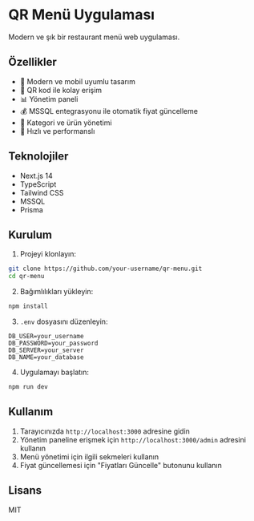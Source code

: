 # QR Menü Uygulaması

Modern ve şık bir restaurant menü web uygulaması.

## Özellikler

- 🎨 Modern ve mobil uyumlu tasarım
- 📱 QR kod ile kolay erişim
- 📊 Yönetim paneli
- 💰 MSSQL entegrasyonu ile otomatik fiyat güncelleme
- 🔄 Kategori ve ürün yönetimi
- 🚀 Hızlı ve performanslı

## Teknolojiler

- Next.js 14
- TypeScript
- Tailwind CSS
- MSSQL
- Prisma

## Kurulum

1. Projeyi klonlayın:
```bash
git clone https://github.com/your-username/qr-menu.git
cd qr-menu
```

2. Bağımlılıkları yükleyin:
```bash
npm install
```

3. `.env` dosyasını düzenleyin:
```
DB_USER=your_username
DB_PASSWORD=your_password
DB_SERVER=your_server
DB_NAME=your_database
```

4. Uygulamayı başlatın:
```bash
npm run dev
```

## Kullanım

1. Tarayıcınızda `http://localhost:3000` adresine gidin
2. Yönetim paneline erişmek için `http://localhost:3000/admin` adresini kullanın
3. Menü yönetimi için ilgili sekmeleri kullanın
4. Fiyat güncellemesi için "Fiyatları Güncelle" butonunu kullanın

## Lisans

MIT
